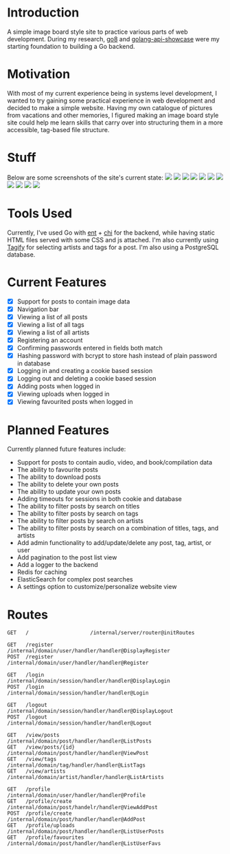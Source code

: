 # Introduction
A simple image board style site to practice various parts of web development. During my research, [go8](https://github.com/gmhafiz/go8/tree/master) and [golang-api-showcase](https://github.com/eldimious/golang-api-showcase/tree/master) were my starting foundation to building a Go backend.

# Motivation
With most of my current experience being in systems level development, I wanted to try gaining some practical experience in web development and decided to make a simple website. Having my own catalogue of pictures from vacations and other memories, I figured making an image board style site could help me learn skills that carry over into structuring them in a more accessible, tag-based file structure.

# Stuff
Below are some screenshots of the site's current state:
![](assets/home.png)
![](assets/register.png)
![](assets/login.png)
![](assets/logout.png)
![](assets/profile.png)
![](assets/adding.png)
![](assets/tags.png)
![](assets/artists.png)
![](assets/uploads.png)
![](assets/list.png)
![](assets/single_view.png)

# Tools Used
Currently, I've used Go with [ent](https://github.com/ent/ent) + [chi](https://github.com/go-chi/chi) for the backend, while having static HTML files served with some CSS and js attached. I'm also currently using [Tagify](https://github.com/yairEO/tagify) for selecting artists and tags for a post. I'm also using a PostgreSQL database.

# Current Features
  - [x] Support for posts to contain image data
  - [x] Navigation bar
  - [x] Viewing a list of all posts
  - [x] Viewing a list of all tags
  - [x] Viewing a list of all artists
  - [x] Registering an account
  - [x] Confirming passwords entered in fields both match
  - [x] Hashing password with bcrypt to store hash instead of plain password in database
  - [x] Logging in and creating a cookie based session
  - [x] Logging out and deleting a cookie based session
  - [x] Adding posts when logged in
  - [x] Viewing uploads when logged in
  - [x] Viewing favourited posts when logged in

# Planned Features
Currently planned future features include:
  - Support for posts to contain audio, video, and book/compilation data
  - The ability to favourite posts
  - The ability to download posts
  - The ability to delete your own posts
  - The ability to update your own posts
  - Adding timeouts for sessions in both cookie and database
  - The ability to filter posts by search on titles
  - The ability to filter posts by search on tags
  - The ability to filter posts by search on artists
  - The ability to filter posts by search on a combination of titles, tags, and artists
  - Add admin functionality to add/update/delete any post, tag, artist, or user
  - Add pagination to the post list view
  - Add a logger to the backend
  - Redis for caching
  - ElasticSearch for complex post searches
  - A settings option to customize/personalize website view

# Routes
```
GET   /                    /internal/server/router@initRoutes

GET   /register            /internal/domain/user/handler/handler@DisplayRegister
POST  /register            /internal/domain/user/handler/handler@Register

GET   /login               /internal/domain/session/handler/handler@DisplayLogin
POST  /login               /internal/domain/session/handler/handler@Login

GET   /logout              /internal/domain/session/handler/handler@DisplayLogout
POST  /logout              /internal/domain/session/handler/handler@Logout

GET   /view/posts          /internal/domain/post/handler/handler@ListPosts
GET   /view/posts/{id}     /internal/domain/post/handler/handler@ViewPost
GET   /view/tags           /internal/domain/tag/handler/handler@ListTags
GET   /view/artists        /internal/domain/artist/handler/handler@ListArtists

GET   /profile             /internal/domain/user/handler/handler@Profile
GET   /profile/create      /internal/domain/post/handelr/handler@ViewAddPost
POST  /profile/create      /internal/domain/post/handler/handler@AddPost
GET   /profile/uploads     /internal/domain/post/handler/handler@ListUserPosts
GET   /profile/favourites  /internal/domain/post/handler/handler@ListUserFavs
```